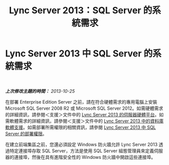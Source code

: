 ﻿---
title: Lync Server 2013：SQL Server 的系統需求
TOCTitle: SQL Server 的系統需求
ms:assetid: 9c235085-cbfa-4e9e-9cec-3f5749039a6b
ms:mtpsurl: https://technet.microsoft.com/zh-tw/library/JJ205112(v=OCS.15)
ms:contentKeyID: 49291793
ms.date: 08/10/2015
mtps_version: v=OCS.15
ms.translationtype: HT
---

# Lync Server 2013 中 SQL Server 的系統需求

 

_**上次修改主題的時間：** 2013-10-25_

在部署 Enterprise Edition Server 之前，請在符合硬體需求的專用電腦上安裝 Microsoft SQL Server 2008 R2 或 Microsoft SQL Server 2012。如需硬體需求的詳細資訊，請參閱＜支援＞文件中的 [Lync Server 2013 的伺服器硬體平台](lync-server-2013-server-hardware-platforms.md)。如需軟體需求的詳細資訊，請參閱＜支援＞文件中的 [Lync Server 2013 中的資料庫軟體支援](lync-server-2013-database-software-support.md)。如需部署所需權限的相關資訊，請參閱 [Lync Server 2013 中 SQL Server 的部署權限](lync-server-2013-deployment-permissions-for-sql-server.md)。

在建立前端集區之前，您還必須設定 Windows 防火牆允許 Lync Server 2013 透過特定連接埠存取 SQL Server，方法是使用 SQL Server 組態管理員來定義伺服器的連接埠，然後在具有進階安全性的 Windows 防火牆中開啟這些連接埠。

